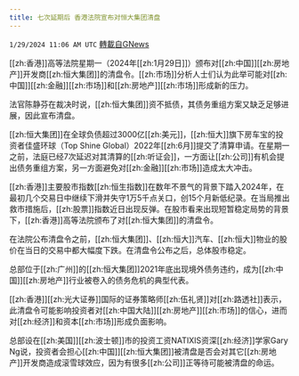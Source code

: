 ```yaml
---
title: 七次延期后 香港法院宣布对恒大集团清盘
---
```

`1/29/2024 11:06 AM UTC` [轉載自GNews](https://gnews.org/articles/2261942)

[[zh:香港]]高等法院星期一（2024年[[zh:1月29日]]）颁布对[[zh:中国]][[zh:房地产]]开发商[[zh:恒大集团]]的清盘令。[[zh:市场]]分析人士们认为此举可能对[[zh:中国]][[zh:金融]][[zh:市场]]和[[zh:房地产]][[zh:市场]]形成新的压力。

法官陈静芬在裁决时说，[[zh:恒大集团]]资不抵债，其债务重组方案又缺乏足够进展，因此宣布清盘。

[[zh:恒大集团]]在全球负债超过3000亿[[zh:美元]]，[[zh:恒大]]旗下房车宝的投资者佳盛环球（Top Shine Global）2022年[[zh:6月]]提交了清算申请。在星期一之前，法庭已经7次延迟对其清算的[[zh:听证会]]，一方面让[[zh:公司]]有机会提出债务重组方案，另一方面避免对[[zh:金融]][[zh:市场]]造成太大冲击。

[[zh:香港]]主要股市指数[[zh:恒生指数]]在数年不景气的背景下踏入2024年，在最初几个交易日中继续下滑并失守1万5千点关口，创15个月新低纪录。在当局推出救市措施后，[[zh:股票]]指数近日出现反弹。在股市看来出现短暂稳定局势的背景下，[[zh:香港]]高等法院颁布了对[[zh:恒大集团]]的清盘令。

在法院公布清盘令之前，[[zh:恒大集团]]、[[zh:恒大]]汽车、[[zh:恒大]]物业的股价在当日的交易中都大幅度下跌。在清盘令公布之后，总体股市稳定。

总部位于[[zh:广州]]的[[zh:恒大集团]]2021年底出现境外债务违约，成为[[zh:中国]][[zh:房地产]]行业被卷入的债务危机的典型代表。

[[zh:香港]][[zh:光大证券]]国际的证券策略师[[zh:伍礼贤]]对[[zh:路透社]]表示，此清盘令可能影响投资者对[[zh:中国大陆]][[zh:房地产]][[zh:市场]]的信心，进而对[[zh:经济]]和资本[[zh:市场]]形成负面影响。

总部设在[[zh:美国]][[zh:波士顿]]市的投资工资NATIXIS资深[[zh:经济]]学家Gary Ng说，投资者会担心[[zh:中国]][[zh:恒大集团]]被清盘是否会对其它[[zh:房地产]]开发商造成滚雪球效应，因为有很多[[zh:公司]]正等待可能被清盘的命运。
